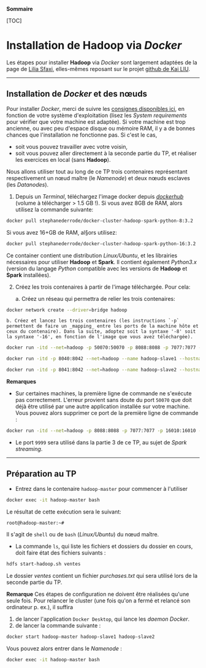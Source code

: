 **Sommaire**

[TOC]

# Installation de **Hadoop** via _Docker_

Les étapes pour installer **Hadoop** via _Docker_ sont largement adaptées de la page de [Lilia Sfaxi](https://insatunisia.github.io/TP-BigData/), elles-mêmes reposant sur le projet [github de Kai LIU](https://github.com/kiwenlau/Hadoop-cluster-docker).

---
## Installation de *Docker* et des nœuds

Pour installer *Docker*, merci de suivre les [consignes disponibles ici](https://docs.docker.com/desktop/), en fonction de votre système d'exploitation (lisez les _System requirements_ pour vérifier que votre machine est adaptée). Si votre machine est trop ancienne, ou avec peu d'espace disque ou mémoire RAM, il y a de bonnes chances que l'installation ne fonctionne pas. Si c'est le cas, 

 - soit vous pouvez travailler avec votre voisin,    
 - soit vous pouvez aller directement à la seconde partie du TP, et réaliser les exercices en local (sans **Hadoop**).

Nous allons utiliser tout au long de ce TP trois contenaires représentant respectivement un nœud maître (le _Namenode_) et deux nœuds esclaves (les _Datanodes_).

1. Depuis un _Terminal_, téléchargez l'image docker depuis [_dockerhub_](https://hub.docker.com) (volume à télécharger > 1.5 GB !). Si vous avez 8GB de RAM, alors utilisez la commande suivante:
```bash
docker pull stephanederrode/docker-cluster-hadoop-spark-python-8:3.2
```
Si vous avez 16+GB de RAM, al§ors utilisez:
```bash
docker pull stephanederrode/docker-cluster-hadoop-spark-python-16:3.2
```

Ce container contient une distribution _Linux/Ubuntu_, et les librairies nécessaires pour utiliser **Hadoop** et **Spark**. Il contient également _Python3.x_ (version du langage _Python_ compatible avec les versions de **Hadoop** et **Spark** installées).

2. Créez les trois contenaires à partir de l'image téléchargée. Pour cela:

    a. Créez un réseau qui permettra de relier les trois contenaires:
```bash
docker network create --driver=bridge hadoop
```     

    b. Créez et lancez les trois contenaires (les instructions `-p` permettent de faire un _mapping_ entre les ports de la machine hôte et ceux du contenaire). Dans la suite, adoptez soit la syntaxe '-8' soit la syntaxe '-16', en fonction de l'image que vous avez téléchargée).
```bash
docker run -itd --net=hadoop -p 50070:50070 -p 8088:8088 -p 7077:7077 -p 16010:16010 -p 9999:9999 --name hadoop-master --hostname hadoop-master stephanederrode/docker-cluster-hadoop-spark-python-8:3.2

docker run -itd -p 8040:8042 --net=hadoop --name hadoop-slave1 --hostname hadoop-slave1 stephanederrode/docker-cluster-hadoop-spark-python-8:3.2

docker run -itd -p 8041:8042 --net=hadoop --name hadoop-slave2 --hostname hadoop-slave2 stephanederrode/docker-cluster-hadoop-spark-python-8:3.2
```     

**Remarques** 

  - Sur certaines machines, la première ligne de commande ne s'exécute pas correctement. L'erreur provient sans doute du port `50070` que doit déjà être utilisé par une autre application installée sur votre machine. Vous pouvez alors supprimer ce port de la première ligne de commande :
```bash
docker run -itd --net=hadoop -p 8088:8088 -p 7077:7077 -p 16010:16010 --name hadoop-master --hostname hadoop-master stephanederrode/docker-cluster-hadoop-spark-python-8:3.2
```
  - Le port `9999` sera utilisé dans la partie 3 de ce TP, au sujet de _Spark streaming_.

---
## Préparation au TP

  - Entrez dans le contenaire `hadoop-master` pour commencer à l'utiliser
```bash
docker exec -it hadoop-master bash
```

  Le résultat de cette exécution sera le suivant:
```bash
root@hadoop-master:~#
```
  Il s'agit de ```shell``` ou de ```bash``` (_Linux/Ubuntu_) du nœud maître. 
  
  - La commande ```ls```, qui liste les fichiers et dossiers du dossier en cours, doit faire état des fichiers suivants :
```bash
hdfs start-hadoop.sh ventes
```
 Le dossier _ventes_ contient un fichier _purchases.txt_ qui sera utilisé lors de la seconde partie du TP.

**Remarque** Ces étapes de configuration ne doivent être réalisées qu'une seule fois. Pour relancer le cluster (une fois qu'on a fermé et relancé son ordinateur p. ex.), il suffira 

  1. de lancer l'application ```Docker Desktop```, qui lance les _daemon Docker_.   
  1. de lancer la commande suivante :
```bash
docker start hadoop-master hadoop-slave1 hadoop-slave2
```
Vous pouvez alors entrer dans le _Namenode_ :
```bash
docker exec -it hadoop-master bash
```
